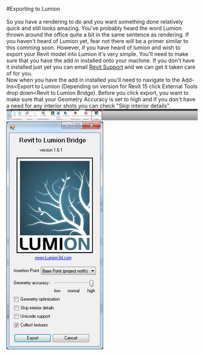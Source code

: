 #Exporting to Lumion  
<br>
So you have a rendering to do and you want something done relatively quick and still looks amazing. You've probably heard the word Lumion thrown around the office quite a bit in the same sentence as rendering. If you haven't heard of Lumion yet, fear not there will be a primer similar to this comming soon. However, if you have heard of lumion and wish to export your Revit model into Lumion it's very simple. You'll need to make sure that you have the add in installed onto your machine. If you don't have it installed just yet you can email <a href="mailto:revitsupport@dpsdesign.org">Revit Support</a> and we can get it taken care of for you. 
<br>
Now when you have the add in installed you'll need to navigate to the Add-Ins<Export to Lumion (Depending on version for Revit 15 click External Tools drop down<Revit to Lumion Bridge). Before you click export, you want to make sure that your Geometry Accuracy is set to high and if you don't have a need for any interior shots you can check "Skip interior details". 
<br>
<img src="images/8/ExportLumion.png">
<img src="images/8/ExportLumionDB.png">


